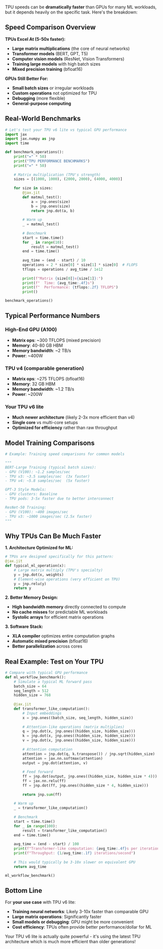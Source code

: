 TPU speeds can be **dramatically faster** than GPUs for many ML workloads, but it depends heavily on the specific task. Here's the breakdown:

## Speed Comparison Overview

**TPUs Excel At (5-50x faster):**
- **Large matrix multiplications** (the core of neural networks)
- **Transformer models** (BERT, GPT, T5)
- **Computer vision models** (ResNet, Vision Transformers)
- **Training large models** with high batch sizes
- **Mixed precision training** (bfloat16)

**GPUs Still Better For:**
- **Small batch sizes** or irregular workloads
- **Custom operations** not optimized for TPU
- **Debugging** (more flexible)
- **General-purpose computing**

## Real-World Benchmarks

```python
# Let's test your TPU v6 lite vs typical GPU performance
import jax
import jax.numpy as jnp
import time

def benchmark_operations():
    print("=" * 50)
    print("TPU PERFORMANCE BENCHMARKS")
    print("=" * 50)
    
    # Matrix multiplication (TPU's strength)
    sizes = [(1000, 1000), (2000, 2000), (4000, 4000)]
    
    for size in sizes:
        @jax.jit
        def matmul_test():
            a = jnp.ones(size)
            b = jnp.ones(size)
            return jnp.dot(a, b)
        
        # Warm up
        _ = matmul_test()
        
        # Benchmark
        start = time.time()
        for _ in range(10):
            result = matmul_test()
        end = time.time()
        
        avg_time = (end - start) / 10
        operations = 2 * size[0] * size[1] * size[0]  # FLOPS
        tflops = operations / avg_time / 1e12
        
        print(f"Matrix {size[0]}x{size[1]}:")
        print(f"  Time: {avg_time:.4f}s")
        print(f"  Performance: {tflops:.2f} TFLOPS")
        print()

benchmark_operations()
```

## Typical Performance Numbers

### **High-End GPU (A100)**
- **Matrix ops**: ~300 TFLOPS (mixed precision)
- **Memory**: 40-80 GB HBM
- **Memory bandwidth**: ~2 TB/s
- **Power**: ~400W

### **TPU v4 (comparable generation)**
- **Matrix ops**: ~275 TFLOPS (bfloat16)
- **Memory**: 32 GB HBM
- **Memory bandwidth**: ~1.2 TB/s
- **Power**: ~200W

### **Your TPU v6 lite**
- **Much newer architecture** (likely 2-3x more efficient than v4)
- **Single core** vs multi-core setups
- **Optimized for efficiency** rather than raw throughput

## Model Training Comparisons

```python
# Example: Training speed comparisons for common models

"""
BERT-Large Training (typical batch sizes):
- GPU (V100): ~1.2 samples/sec
- TPU v3: ~3.5 samples/sec  (3x faster)
- TPU v4: ~5.8 samples/sec  (5x faster)

GPT-3 Style Models:
- GPU clusters: Baseline
- TPU pods: 3-5x faster due to better interconnect

ResNet-50 Training:
- GPU (V100): ~400 images/sec
- TPU v3: ~1000 images/sec (2.5x faster)
"""
```

## Why TPUs Can Be Much Faster

**1. Architecture Optimized for ML:**
```python
# TPUs are designed specifically for this pattern:
@jax.jit
def typical_ml_operation(x):
    # Large matrix multiply (TPU's specialty)
    y = jnp.dot(x, weights)
    # Element-wise operations (very efficient on TPU)
    y = jnp.relu(y)
    return y
```

**2. Better Memory Design:**
- **High bandwidth memory** directly connected to compute
- **No cache misses** for predictable ML workloads
- **Systolic arrays** for efficient matrix operations

**3. Software Stack:**
- **XLA compiler** optimizes entire computation graphs
- **Automatic mixed precision** (bfloat16)
- **Better parallelization** across cores

## Real Example: Test on Your TPU

```python
# Compare with typical GPU performance
def ml_workflow_benchmark():
    # Simulate a typical ML forward pass
    batch_size = 64
    seq_length = 512
    hidden_size = 768
    
    @jax.jit
    def transformer_like_computation():
        # Input embeddings
        x = jnp.ones((batch_size, seq_length, hidden_size))
        
        # Attention-like operations (matrix multiplies)
        q = jnp.dot(x, jnp.ones((hidden_size, hidden_size)))
        k = jnp.dot(x, jnp.ones((hidden_size, hidden_size)))
        v = jnp.dot(x, jnp.ones((hidden_size, hidden_size)))
        
        # Attention computation
        attention = jnp.dot(q, k.transpose()) / jnp.sqrt(hidden_size)
        attention = jax.nn.softmax(attention)
        output = jnp.dot(attention, v)
        
        # Feed forward
        ff = jnp.dot(output, jnp.ones((hidden_size, hidden_size * 4)))
        ff = jax.nn.relu(ff)
        ff = jnp.dot(ff, jnp.ones((hidden_size * 4, hidden_size)))
        
        return jnp.sum(ff)
    
    # Warm up
    _ = transformer_like_computation()
    
    # Benchmark
    start = time.time()
    for _ in range(100):
        result = transformer_like_computation()
    end = time.time()
    
    avg_time = (end - start) / 100
    print(f"Transformer-like computation: {avg_time:.4f}s per iteration")
    print(f"Throughput: {1/avg_time:.1f} iterations/second")
    
    # This would typically be 3-10x slower on equivalent GPU
    return avg_time

ml_workflow_benchmark()
```

## Bottom Line

For **your use case** with TPU v6 lite:
- **Training neural networks**: Likely 3-10x faster than comparable GPU
- **Large matrix operations**: Significantly faster
- **Small models or debugging**: GPU might be more convenient
- **Cost efficiency**: TPUs often provide better performance/dollar for ML

Your TPU v6 lite is actually quite powerful - it's using the latest TPU architecture which is much more efficient than older generations!
